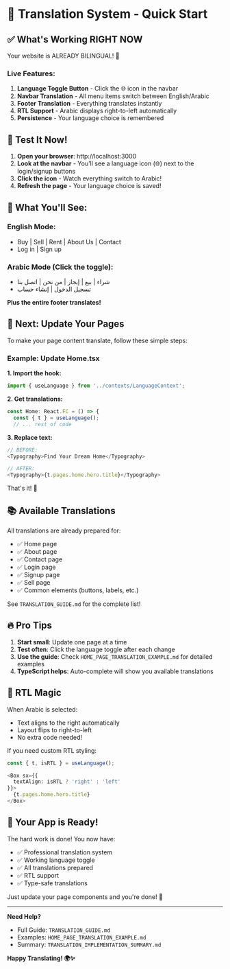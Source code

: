 # 🚀 Translation System - Quick Start

## ✅ What's Working RIGHT NOW

Your website is ALREADY BILINGUAL! 🎉

### Live Features:
1. **Language Toggle Button** - Click the 🌐 icon in the navbar
2. **Navbar Translation** - All menu items switch between English/Arabic
3. **Footer Translation** - Everything translates instantly
4. **RTL Support** - Arabic displays right-to-left automatically
5. **Persistence** - Your language choice is remembered

## 🎯 Test It Now!

1. **Open your browser**: http://localhost:3000
2. **Look at the navbar** - You'll see a language icon (🌐) next to the login/signup buttons
3. **Click the icon** - Watch everything switch to Arabic!
4. **Refresh the page** - Your language choice is saved!

## 🌟 What You'll See:

### English Mode:
- Buy | Sell | Rent | About Us | Contact
- Log in | Sign up

### Arabic Mode (Click the toggle):
- شراء | بيع | إيجار | من نحن | اتصل بنا
- تسجيل الدخول | إنشاء حساب

**Plus the entire footer translates!**

## 📝 Next: Update Your Pages

To make your page content translate, follow these simple steps:

### Example: Update Home.tsx

**1. Import the hook:**
```typescript
import { useLanguage } from '../contexts/LanguageContext';
```

**2. Get translations:**
```typescript
const Home: React.FC = () => {
  const { t } = useLanguage();
  // ... rest of code
```

**3. Replace text:**
```typescript
// BEFORE:
<Typography>Find Your Dream Home</Typography>

// AFTER:
<Typography>{t.pages.home.hero.title}</Typography>
```

That's it! 🎊

## 📚 Available Translations

All translations are already prepared for:
- ✅ Home page
- ✅ About page  
- ✅ Contact page
- ✅ Login page
- ✅ Signup page
- ✅ Sell page
- ✅ Common elements (buttons, labels, etc.)

See `TRANSLATION_GUIDE.md` for the complete list!

## 🔥 Pro Tips

1. **Start small**: Update one page at a time
2. **Test often**: Click the language toggle after each change
3. **Use the guide**: Check `HOME_PAGE_TRANSLATION_EXAMPLE.md` for detailed examples
4. **TypeScript helps**: Auto-complete will show you available translations

## 🎨 RTL Magic

When Arabic is selected:
- Text aligns to the right automatically
- Layout flips to right-to-left
- No extra code needed!

If you need custom RTL styling:
```typescript
const { t, isRTL } = useLanguage();

<Box sx={{ 
  textAlign: isRTL ? 'right' : 'left' 
}}>
  {t.pages.home.hero.title}
</Box>
```

## 🚀 Your App is Ready!

The hard work is done! You now have:
- ✅ Professional translation system
- ✅ Working language toggle
- ✅ All translations prepared
- ✅ RTL support
- ✅ Type-safe translations

Just update your page components and you're done! 🎉

---

**Need Help?**
- Full Guide: `TRANSLATION_GUIDE.md`
- Examples: `HOME_PAGE_TRANSLATION_EXAMPLE.md`
- Summary: `TRANSLATION_IMPLEMENTATION_SUMMARY.md`

**Happy Translating! 🌍✨**
